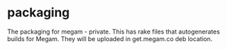 packaging
=========

The packaging for megam - private. This has rake files that autogenerates builds for Megam. They will be uploaded in get.megam.co deb location.
